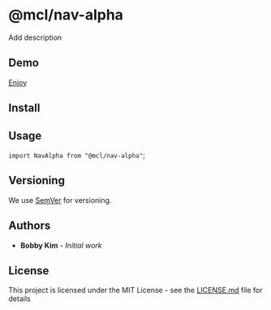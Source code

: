 # @mcl/nav-alpha

Add description

## Demo

[Enjoy]({%sbLink%})

## Install

## Usage

`import NavAlpha from "@mcl/nav-alpha"`;

## Versioning

We use [SemVer](http://semver.org/) for versioning.

## Authors

- **Bobby Kim** - _Initial work_

## License

This project is licensed under the MIT License - see the [LICENSE.md](./LICENSE.md) file for details
